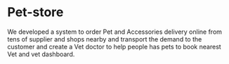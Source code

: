 # Pet-store
We developed a system to order Pet and Accessories delivery online from tens of supplier and shops nearby and transport the demand to the customer and create a Vet doctor to help people has pets to book nearest Vet and vet dashboard.
